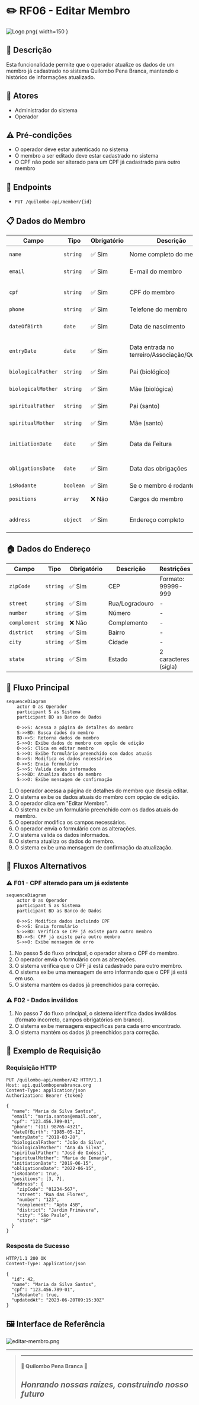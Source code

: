 # ✏️ RF06 - Editar Membro

![Logo.png](Logo.png){ width=150 }

## 📝 Descrição

Esta funcionalidade permite que o operador atualize os dados de um membro já cadastrado no sistema Quilombo Pena Branca, mantendo o histórico de informações atualizado.

## 👑 Atores

- Administrador do sistema
- Operador

## ⚠️ Pré-condições

- O operador deve estar autenticado no sistema
- O membro a ser editado deve estar cadastrado no sistema
- O CPF não pode ser alterado para um CPF já cadastrado para outro membro

## 🔌 Endpoints

- `PUT /quilombo-api/member/{id}`

## 📋 Dados do Membro

| Campo              | Tipo      | Obrigatório | Descrição                                    | Restrições                      |
|--------------------|-----------|-------------|----------------------------------------------|---------------------------------|
| `name`             | `string`  | ✅ Sim       | Nome completo do membro                      | Mínimo de 3 caracteres          |
| `email`            | `string`  | ✅ Sim       | E-mail do membro                             | Formato válido de e-mail        |
| `cpf`              | `string`  | ✅ Sim       | CPF do membro                                | Formato válido (999.999.999-99) |
| `phone`            | `string`  | ✅ Sim       | Telefone do membro                           | Formato válido                  |
| `dateOfBirth`      | `date`    | ✅ Sim       | Data de nascimento                           | Formato válido (YYYY-MM-DD)     |
| `entryDate`        | `date`    | ✅ Sim       | Data entrada no terreiro/Associação/Quilombo | Formato válido (YYYY-MM-DD)     |
| `biologicalFather` | `string`  | ✅ Sim       | Pai (biológico)                              | Mínimo de 3 caracteres          |
| `biologicalMother` | `string`  | ✅ Sim       | Mãe (biológica)                              | Mínimo de 3 caracteres          |
| `spiritualFather`  | `string`  | ✅ Sim       | Pai (santo)                                  | Mínimo de 3 caracteres          |
| `spiritualMother`  | `string`  | ✅ Sim       | Mãe (santo)                                  | Mínimo de 3 caracteres          |
| `initiationDate`   | `date`    | ✅ Sim       | Data da Feitura                              | Formato válido (YYYY-MM-DD)     |
| `obligationsDate`  | `date`    | ✅ Sim       | Data das obrigações                          | Formato válido (YYYY-MM-DD)     |
| `isRodante`        | `boolean` | ✅ Sim       | Se o membro é rodante                        | true/false                      |
| `positions`        | `array`   | ❌ Não       | Cargos do membro                             | Array de IDs de cargos          |
| `address`          | `object`  | ✅ Sim       | Endereço completo                            | Objeto com dados de endereço    |

## 🏠 Dados do Endereço

| Campo       | Tipo     | Obrigatório | Descrição        | Restrições         |
|-------------|----------|-------------|------------------|---------------------|
| `zipCode`   | `string` | ✅ Sim      | CEP              | Formato: 99999-999  |
| `street`    | `string` | ✅ Sim      | Rua/Logradouro   | -                   |
| `number`    | `string` | ✅ Sim      | Número           | -                   |
| `complement`| `string` | ❌ Não      | Complemento      | -                   |
| `district`  | `string` | ✅ Sim      | Bairro           | -                   |
| `city`      | `string` | ✅ Sim      | Cidade           | -                   |
| `state`     | `string` | ✅ Sim      | Estado           | 2 caracteres (sigla)|

## 🔄 Fluxo Principal

```mermaid
sequenceDiagram
    actor O as Operador
    participant S as Sistema
    participant BD as Banco de Dados
    
    O->>S: Acessa a página de detalhes do membro
    S->>BD: Busca dados do membro
    BD->>S: Retorna dados do membro
    S->>O: Exibe dados do membro com opção de edição
    O->>S: Clica em editar membro
    S->>O: Exibe formulário preenchido com dados atuais
    O->>S: Modifica os dados necessários
    O->>S: Envia formulário
    S->>S: Valida dados informados
    S->>BD: Atualiza dados do membro
    S->>O: Exibe mensagem de confirmação
```

1. O operador acessa a página de detalhes do membro que deseja editar.
2. O sistema exibe os dados atuais do membro com opção de edição.
3. O operador clica em "Editar Membro".
4. O sistema exibe um formulário preenchido com os dados atuais do membro.
5. O operador modifica os campos necessários.
6. O operador envia o formulário com as alterações.
7. O sistema valida os dados informados.
8. O sistema atualiza os dados do membro.
9. O sistema exibe uma mensagem de confirmação da atualização.

## 🔀 Fluxos Alternativos

### ⚠️ F01 - CPF alterado para um já existente

```mermaid
sequenceDiagram
    actor O as Operador
    participant S as Sistema
    participant BD as Banco de Dados
    
    O->>S: Modifica dados incluindo CPF
    O->>S: Envia formulário
    S->>BD: Verifica se CPF já existe para outro membro
    BD->>S: CPF já existe para outro membro
    S->>O: Exibe mensagem de erro
```

1. No passo 5 do fluxo principal, o operador altera o CPF do membro.
2. O operador envia o formulário com as alterações.
3. O sistema verifica que o CPF já está cadastrado para outro membro.
4. O sistema exibe uma mensagem de erro informando que o CPF já está em uso.
5. O sistema mantém os dados já preenchidos para correção.

### ⚠️ F02 - Dados inválidos

1. No passo 7 do fluxo principal, o sistema identifica dados inválidos (formato incorreto, campos obrigatórios em branco).
2. O sistema exibe mensagens específicas para cada erro encontrado.
3. O sistema mantém os dados já preenchidos para correção.

## 🧪 Exemplo de Requisição

### Requisição HTTP
```http
PUT /quilombo-api/member/42 HTTP/1.1
Host: api.quilombopenabranca.org
Content-Type: application/json
Authorization: Bearer {token}

{
  "name": "Maria da Silva Santos",
  "email": "maria.santos@email.com",
  "cpf": "123.456.789-01",
  "phone": "(11) 98765-4321",
  "dateOfBirth": "1985-05-12",
  "entryDate": "2018-03-20",
  "biologicalFather": "João da Silva",
  "biologicalMother": "Ana da Silva",
  "spiritualFather": "José de Oxóssi",
  "spiritualMother": "Maria de Iemanjá",
  "initiationDate": "2019-06-15",
  "obligationsDate": "2022-06-15",
  "isRodante": true,
  "positions": [3, 7],
  "address": {
    "zipCode": "01234-567",
    "street": "Rua das Flores",
    "number": "123",
    "complement": "Apto 45B",
    "district": "Jardim Primavera",
    "city": "São Paulo",
    "state": "SP"
  }
}
```

### Resposta de Sucesso
```http
HTTP/1.1 200 OK
Content-Type: application/json

{
  "id": 42,
  "name": "Maria da Silva Santos",
  "cpf": "123.456.789-01",
  "isRodante": true,
  "updatedAt": "2023-06-20T09:15:30Z"
}
```

## 🖼️ Interface de Referência

![editar-membro.png](editar-membro.png)


---


> ---------------------------------------------------------------------------
> #### 🌙 Quilombo Pena Branca 🌙
> ***Honrando nossas raízes, construindo nosso futuro***
> ---------------------------------------------------------------------------